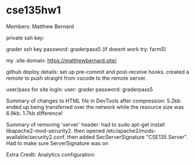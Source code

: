 # cse135hw1

Members: Matthew Bernard

private ssh key: 

grader ssh key password: graderpass5 (if doesnt work try: farm5)

my .site domain: https://matthewbernard.site/

github deploy details: set up pre-commit and post-receive hooks. created a remote to push straight from vscode to the remote server.

user/pass for site login: user: grader password: graderpass5

Summary of changes to HTML file in DevTools after compression: 5.2kb ended up being transferred over the network while the resource size was 6.9kb. 1.7kb difference!

Summary of removing 'server' header: had to sudo apt-get install libapache2-mod-security2. then opened /etc/apache2/mods-available/security2.conf. then added SecServerSignature "CSE135 Server". Had to make sure ServerSignature was on

Extra Credit: Analytics configuration:


